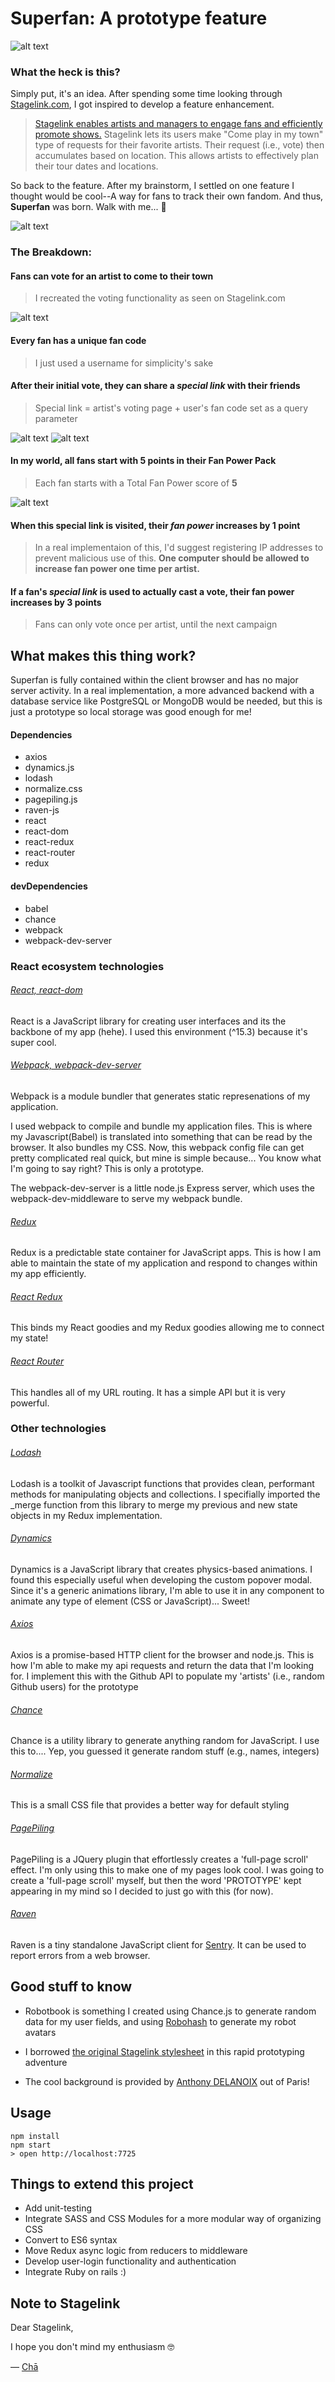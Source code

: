 # Superfan: A prototype feature
![alt text](https://d3brgjqtir64ox.cloudfront.net/HomePage.png "Superfan")

### What the heck is this?
Simply put, it's an idea. After spending some time looking through [Stagelink.com](https://stagelink.com), I got inspired to develop a feature enhancement. 
> [Stagelink enables artists and managers to engage fans and efficiently promote shows.](https://www.facebook.com/Stagelink) Stagelink lets its users make "Come play in my town" type of requests for their favorite artists. Their request (i.e., vote) then accumulates based on location. This allows artists to effectively plan their tour dates and locations. 

So back to the feature. After my brainstorm, I settled on one feature I thought would be cool--A way for fans to track their own fandom. And thus, **Superfan** was born. Walk with me... 🚶

![alt text](https://d3brgjqtir64ox.cloudfront.net/SuperfanInfo.png "What's a Superfan?")



### The Breakdown:

#### Fans can vote for an artist to come to their town
> I recreated the voting functionality as seen on Stagelink.com

![alt text](https://d3brgjqtir64ox.cloudfront.net/ArtistPage.png "Voting page")

#### Every fan has a unique fan code
>I just used a username for simplicity's sake

#### After their initial vote, they can share a *special link*  with their friends
> Special link = artist's voting page + user's fan code set as a query parameter

![alt text](https://d3brgjqtir64ox.cloudfront.net/Promote2.png "Promote")
![alt text](https://d3brgjqtir64ox.cloudfront.net/Promote.png "The special link")

#### In my world, all fans start with 5 points in their Fan Power Pack
> Each fan starts with a Total Fan Power score of **5**

![alt text](https://d3brgjqtir64ox.cloudfront.net/UserProfile.png "User Profile")

#### When this special link is visited, their *fan power*  increases by 1 point
> In a real implementaion of this, I'd suggest registering IP addresses to prevent malicious use of this. **One computer should be allowed to increase fan power one time per artist.** 

#### If a fan's *special link*  is used to actually cast a vote, their fan power increases by 3 points
> Fans can only vote once per artist, until the next campaign



## What makes this thing work?
Superfan is fully contained within the client browser and has no major server activity. In a real implementation, a more advanced backend with a database service like PostgreSQL or MongoDB would be needed, but this is just a prototype so local storage was good enough for me!

#### Dependencies
* axios 
* dynamics.js 
* lodash 
* normalize.css 
* pagepiling.js 
* raven-js 
* react  
* react-dom 
* react-redux 
* react-router 
* redux 

#### devDependencies
* babel
* chance
* webpack
* webpack-dev-server

### React ecosystem technologies

###### [React, react-dom](https://github.com/facebook/react)
React is a JavaScript library for creating user interfaces and its the backbone of my app (hehe). I used this environment (^15.3) because it's super cool.

###### [Webpack, webpack-dev-server](https://github.com/webpack/webpack)
Webpack is a module bundler that generates static represenations of my application.

I used webpack to compile and bundle my application files. This is where my Javascript(Babel) is translated into something that can be read by the browser. It also bundles my CSS. Now, this webpack config file can get pretty complicated real quick, but mine is simple because... You know what I'm going to say right? This is only a prototype.

The webpack-dev-server is a little node.js Express server, which uses the webpack-dev-middleware to serve my webpack bundle.

###### [Redux](https://github.com/reactjs/redux)
Redux is a predictable state container for JavaScript apps. This is how I am able to maintain the state of my application and respond to changes within my app efficiently.

###### [React Redux](https://github.com/reactjs/react-redux)
This binds my React goodies and my Redux goodies allowing me to connect my state!

###### [React Router](https://github.com/reactjs/react-router)
This handles all of my URL routing. It has a simple API but it is very powerful.

### Other technologies

###### [Lodash](https://github.com/lodash/lodash)
Lodash is a toolkit of Javascript functions that provides clean, performant methods for manipulating objects and collections. I specifially imported the _merge function from this library to merge my previous and new state objects in my Redux implementation.

###### [Dynamics](https://github.com/michaelvillar/dynamics.js/)
Dynamics is a JavaScript library that creates physics-based animations. I found this especially useful when developing the custom popover modal. Since it's a generic animations library, I'm able to use it in any component to animate any type of element (CSS or JavaScript)... Sweet!

###### [Axios](https://github.com/mzabriskie/axios)
Axios is a promise-based HTTP client for the browser and node.js. This is how I'm able to make my api requests and return the data that I'm looking for. I implement this with the Github API to populate my 'artists' (i.e., random Github users) for the prototype

###### [Chance](https://github.com/chancejs/chancejs)
Chance is a utility library to generate anything random for JavaScript. I use this to.... Yep, you guessed it generate random stuff (e.g., names, integers)

###### [Normalize](https://github.com/necolas/normalize.css/)
This is a small CSS file that provides a better way for default styling

###### [PagePiling](https://github.com/alvarotrigo/pagePiling.js)
PagePiling is a JQuery plugin that effortlessly creates a 'full-page scroll' effect. I'm only using this to make one of my pages look cool. I was going to create a 'full-page scroll' myself, but then the word 'PROTOTYPE' kept appearing in my mind so I decided to just go with this (for now).

###### [Raven](https://github.com/getsentry/raven-js)
Raven is a tiny standalone JavaScript client for [Sentry](https://getsentry.com/). It can be used to report errors from a web browser.



## Good stuff to know
* Robotbook is something I created using Chance.js to generate random data for my user fields, and using [Robohash](https://robohash.org/) to generate my robot avatars 

* I borrowed [the original Stagelink stylesheet](https://stagelink.s3.amazonaws.com/assets/application-0b12a830028cd37c30cbb66064f9a4b3.css) in this rapid prototyping adventure

* The cool background is provided by [Anthony DELANOIX](https://unsplash.com/@anthonydelanoix) out of Paris!


## Usage

```
npm install
npm start
> open http://localhost:7725
```

## Things to extend this project
* Add unit-testing
* Integrate SASS and CSS Modules for a more modular way of organizing CSS
* Convert to ES6 syntax
* Move Redux async logic from reducers to middleware 
* Develop user-login functionality and authentication
* Integrate Ruby on rails :)


## Note to Stagelink
Dear Stagelink,

I hope you don't mind my enthusiasm 🤓

— [Chā](https://twitter.com/cha_skyes)
